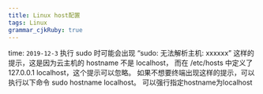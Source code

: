 ```yaml
---
title: Linux host配置
tags: Linux
grammar_cjkRuby: true
---
```

time: `2019-12-3`
执行 sudo 时可能会出现 “sudo: 无法解析主机: xxxxxx” 这样的提示，这是因为云主机的 hostname 不是 localhost，
而在 /etc/hosts 中定义了 127.0.0.1 localhost，这个提示可以忽略。
如果不想要终端出现这样的提示，可以执行以下命令 sudo hostname localhost。
可以强行指定hostname为localhost
